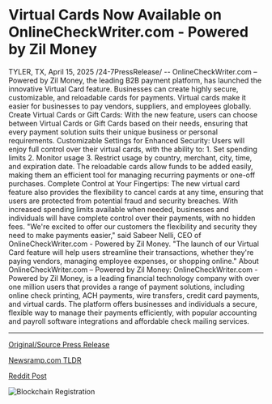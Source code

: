 # Virtual Cards Now Available on OnlineCheckWriter.com - Powered by Zil Money

TYLER, TX, April 15, 2025 /24-7PressRelease/ -- OnlineCheckWriter.com – Powered by Zil Money, the leading B2B payment platform, has launched the innovative Virtual Card feature. Businesses can create highly secure, customizable, and reloadable cards for payments. Virtual cards make it easier for businesses to pay vendors, suppliers, and employees globally.   Create Virtual Cards or Gift Cards:  With the new feature, users can choose between Virtual Cards or Gift Cards based on their needs, ensuring that every payment solution suits their unique business or personal requirements.   Customizable Settings for Enhanced Security: Users will enjoy full control over their virtual cards, with the ability to: 1. Set spending limits 2. Monitor usage 3. Restrict usage by country, merchant, city, time, and expiration date. The reloadable cards allow funds to be added easily, making them an efficient tool for managing recurring payments or one-off purchases.   Complete Control at Your Fingertips: The new virtual card feature also provides the flexibility to cancel cards at any time, ensuring that users are protected from potential fraud and security breaches. With increased spending limits available when needed, businesses and individuals will have complete control over their payments, with no hidden fees.   "We're excited to offer our customers the flexibility and security they need to make payments easier," said Sabeer Nelli, CEO of OnlineCheckWriter.com - Powered by Zil Money. "The launch of our Virtual Card feature will help users streamline their transactions, whether they're paying vendors, managing employee expenses, or shopping online."  About OnlineCheckWriter.com – Powered by Zil Money:  OnlineCheckWriter.com - Powered by Zil Money, is a leading financial technology company with over one million users that provides a range of payment solutions, including online check printing, ACH payments, wire transfers, credit card payments, and virtual cards. The platform offers businesses and individuals a secure, flexible way to manage their payments efficiently, with popular accounting and payroll software integrations and affordable check mailing services. 

---

[Original/Source Press Release](https://www.24-7pressrelease.com/press-release/521770/virtual-cards-now-available-on-onlinecheckwritercom-powered-by-zil-money)
                    

[Newsramp.com TLDR](https://newsramp.com/curated-news/onlinecheckwriter-com-launches-virtual-card-feature-for-secure-and-customizable-payments/f7f9f440136302761beb999fc4f8d043) 

 



[Reddit Post](https://www.reddit.com/r/Business_NewsRamp/comments/1jzltuk/onlinecheckwritercom_launches_virtual_card/) 



![Blockchain Registration](https://cdn.newsramp.app/24-7PressRelease/qrcode/254/15/glowEamE.webp)